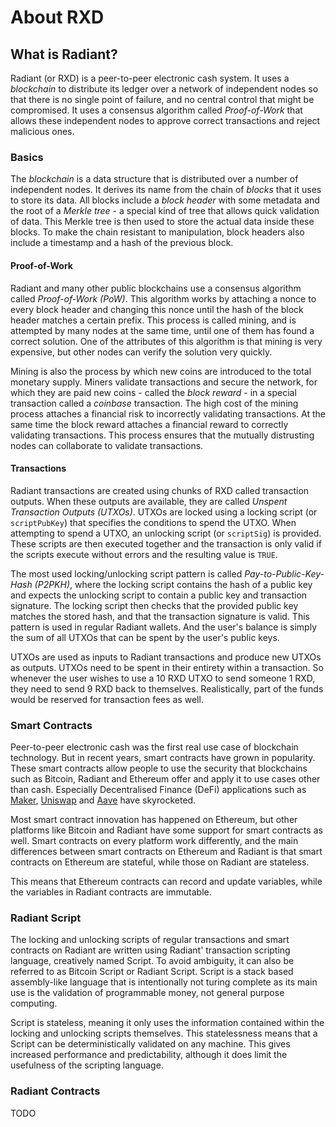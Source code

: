 # About RXD

## What is Radiant?

Radiant (or RXD) is a peer-to-peer electronic cash system. It uses a _blockchain_ to distribute its ledger over a network of independent nodes so that there is no single point of failure, and no central control that might be compromised. It uses a consensus algorithm called _Proof-of-Work_ that allows these independent nodes to approve correct transactions and reject malicious ones.

### Basics <a href="#basics" id="basics"></a>

The _blockchain_ is a data structure that is distributed over a number of independent nodes. It derives its name from the chain of _blocks_ that it uses to store its data. All blocks include a _block header_ with some metadata and the root of a _Merkle tree_ - a special kind of tree that allows quick validation of data. This Merkle tree is then used to store the actual data inside these blocks. To make the chain resistant to manipulation, block headers also include a timestamp and a hash of the previous block.

#### Proof-of-Work <a href="#proof-of-work" id="proof-of-work"></a>

Radiant and many other public blockchains use a consensus algorithm called _Proof-of-Work (PoW)_. This algorithm works by attaching a nonce to every block header and changing this nonce until the hash of the block header matches a certain prefix. This process is called mining, and is attempted by many nodes at the same time, until one of them has found a correct solution. One of the attributes of this algorithm is that mining is very expensive, but other nodes can verify the solution very quickly.

Mining is also the process by which new coins are introduced to the total monetary supply. Miners validate transactions and secure the network, for which they are paid new coins - called the _block reward_ - in a special transaction called a _coinbase_ transaction. The high cost of the mining process attaches a financial risk to incorrectly validating transactions. At the same time the block reward attaches a financial reward to correctly validating transactions. This process ensures that the mutually distrusting nodes can collaborate to validate transactions.

#### Transactions <a href="#transactions" id="transactions"></a>

Radiant transactions are created using chunks of RXD called transaction outputs. When these outputs are available, they are called _Unspent Transaction Outputs (UTXOs)_. UTXOs are locked using a locking script (or `scriptPubKey`) that specifies the conditions to spend the UTXO. When attempting to spend a UTXO, an unlocking script (or `scriptSig`) is provided. These scripts are then executed together and the transaction is only valid if the scripts execute without errors and the resulting value is `TRUE`.

The most used locking/unlocking script pattern is called _Pay-to-Public-Key-Hash (P2PKH)_, where the locking script contains the hash of a public key and expects the unlocking script to contain a public key and transaction signature. The locking script then checks that the provided public key matches the stored hash, and that the transaction signature is valid. This pattern is used in regular Radiant wallets. And the user's balance is simply the sum of all UTXOs that can be spent by the user's public keys.

UTXOs are used as inputs to Radiant transactions and produce new UTXOs as outputs. UTXOs need to be spent in their entirety within a transaction. So whenever the user wishes to use a 10 RXD UTXO to send someone 1 RXD, they need to send 9 RXD back to themselves. Realistically, part of the funds would be reserved for transaction fees as well.

### Smart Contracts <a href="#smart-contracts" id="smart-contracts"></a>

Peer-to-peer electronic cash was the first real use case of blockchain technology. But in recent years, smart contracts have grown in popularity. These smart contracts allow people to use the security that blockchains such as Bitcoin, Radiant and Ethereum offer and apply it to use cases other than cash. Especially Decentralised Finance (DeFi) applications such as [Maker](https://makerdao.com/), [Uniswap](https://uniswap.org/) and [Aave](https://aave.com/) have skyrocketed.

Most smart contract innovation has happened on Ethereum, but other platforms like Bitcoin and Radiant have some support for smart contracts as well. Smart contracts on every platform work differently, and the main differences between smart contracts on Ethereum and Radiant is that smart contracts on Ethereum are stateful, while those on Radiant are stateless.

This means that Ethereum contracts can record and update variables, while the variables in Radiant contracts are immutable.

### Radiant Script <a href="#radiant-script" id="radiant-script"></a>

The locking and unlocking scripts of regular transactions and smart contracts on Radiant are written using Radiant' transaction scripting language, creatively named Script. To avoid ambiguity, it can also be referred to as Bitcoin Script or Radiant Script. Script is a stack based assembly-like language that is intentionally not turing complete as its main use is the validation of programmable money, not general purpose computing.

Script is stateless, meaning it only uses the information contained within the locking and unlocking scripts themselves. This statelessness means that a Script can be deterministically validated on any machine. This gives increased performance and predictability, although it does limit the usefulness of the scripting language.

### Radiant Contracts <a href="#radiant-contracts" id="radiant-contracts"></a>

TODO
